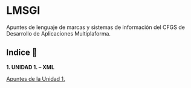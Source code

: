 # LMSGI

Apuntes de lenguaje de marcas y sistemas de información del CFGS de Desarrollo de Aplicaciones Multiplaforma.

## Indice 🚀

**1. UNIDAD 1. – XML**

  [Apuntes de la Unidad 1.](Tema1.md)
